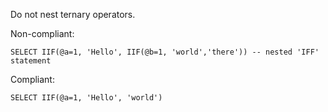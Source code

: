 Do not nest ternary operators.

Non-compliant:

```tsql
SELECT IIF(@a=1, 'Hello', IIF(@b=1, 'world','there')) -- nested 'IFF' statement
```

Compliant:

```tsql
SELECT IIF(@a=1, 'Hello', 'world')
```
